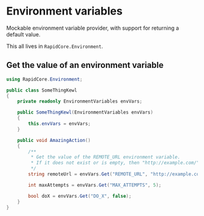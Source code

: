 # Environment variables

Mockable environment variable provider, with support for returning a default value.

This all lives in `RapidCore.Environment`.


## Get the value of an environment variable

```csharp
using RapidCore.Environment;

public class SomeThingKewl
{
    private readonly EnvironmentVariables envVars;

    public SomeThingKewl(EnvironmentVariables envVars)
    {
        this.envVars = envVars;
    }

    public void AmazingAction()
    {
        /**
         * Get the value of the REMOTE_URL environment variable.
         * If it does not exist or is empty, then "http://example.com/" is returned.
         */
        string remoteUrl = envVars.Get("REMOTE_URL", "http://example.com/");

        int maxAttempts = envVars.Get("MAX_ATTEMPTS", 5);

        bool doX = envVars.Get("DO_X", false);
    }
}
```

